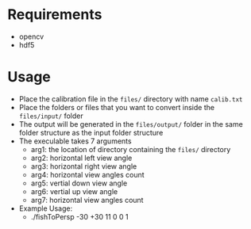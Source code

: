 # Requirements
+ opencv
+ hdf5

# Usage
+ Place the calibration file in the `files/` directory with name `calib.txt`
+ Place the folders or files that you want to convert inside the `files/input/` folder
+ The output will be generated in the `files/output/` folder in the same folder structure as the input folder structure
+ The execulable takes 7 arguments
  + arg1: the location of directory containing the `files/` directory
  + arg2: horizontal left view angle
  + arg3: horizontal right view angle
  + arg4: horizontal view angles count
  + arg5: vertial down view angle
  + arg6: vertial up view angle
  + arg7: horizontal view angles count
+ Example Usage:
  + ./fishToPersp -30 +30 11 0 0 1
